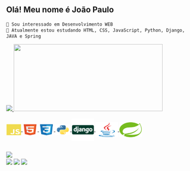 ## Olá! Meu nome é João Paulo

      
    👀 Sou interessado em Desenvolvimento WEB
    🌱 Atualmente estou estudando HTML, CSS, JavaScript, Python, Django, JAVA e Spring


 <div>
  <a href="https://github.com/JPaulo0691">
  <img height="170em" src="https://github-readme-stats.vercel.app/api?username=jpaulo0691&show_icons=true&theme=dracula&include_all_commits=true&count_private=true"/>
  <img height="180em" width="400em" src="https://github-readme-stats.vercel.app/api/top-langs/?username=jpaulo0691&layout=compact&langs_count=7&theme=dracula"/>
</div>
<div style="display: inline_block"><br>
  
  <img align="center" alt="" height="30" width="40" src="https://raw.githubusercontent.com/devicons/devicon/master/icons/javascript/javascript-plain.svg">  
  <img align="center" alt="" height="30" width="40" src="https://raw.githubusercontent.com/devicons/devicon/master/icons/html5/html5-original.svg">
  <img align="center" alt="" height="30" width="40" src="https://raw.githubusercontent.com/devicons/devicon/master/icons/css3/css3-original.svg">
  <img align="center" alt="" height="30" width="40" src="https://raw.githubusercontent.com/devicons/devicon/master/icons/python/python-original.svg">
  <img align="center" alt="" height="60" width="60" src="https://raw.githubusercontent.com/devicons/devicon/master/icons/django/django-original.svg">
  <img align="center" alt="" height="40" width="60" src="https://raw.githubusercontent.com/devicons/devicon/master/icons/java/java-original.svg">
  <img align="center" alt="" height="40" width="60" src="https://raw.githubusercontent.com/devicons/devicon/master/icons/spring/spring-original.svg">
  
  
  
</div>
  
  ##
 
<div> 
  
  <a href="https://instagram.com/jpauloapolinario" target="_blank"><img src="https://img.shields.io/badge/-Instagram-%23E4405F?style=for-the-badge&logo=instagram&logoColor=white" target="_blank"></a> 	
 <a href="https://discord.com/channels/@me" target="_blank"><img src="https://img.shields.io/badge/Discord-7289DA?style=for-the-badge&logo=discord&logoColor=white" target="_blank"></a> 
  <a href = "mailto:joaopauloaacosta@gmail.com"><img src="https://img.shields.io/badge/-Gmail-%23333?style=for-the-badge&logo=gmail&logoColor=white" target="_blank"></a>
  <a href="https://www.linkedin.com/in/jo%C3%A3o-paulo-apolin%C3%A1rio-4797b7ba/" target="_blank"><img src="https://img.shields.io/badge/-LinkedIn-%230077B5?style=for-the-badge&logo=linkedin&logoColor=white" target="_blank"></a> 
 
 
 
</div>

